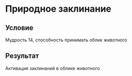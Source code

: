 # Природное заклинание
## Условие
Мудрость 14, способность принимать облик животного
## Результат
Активация заклинаний в облике животного